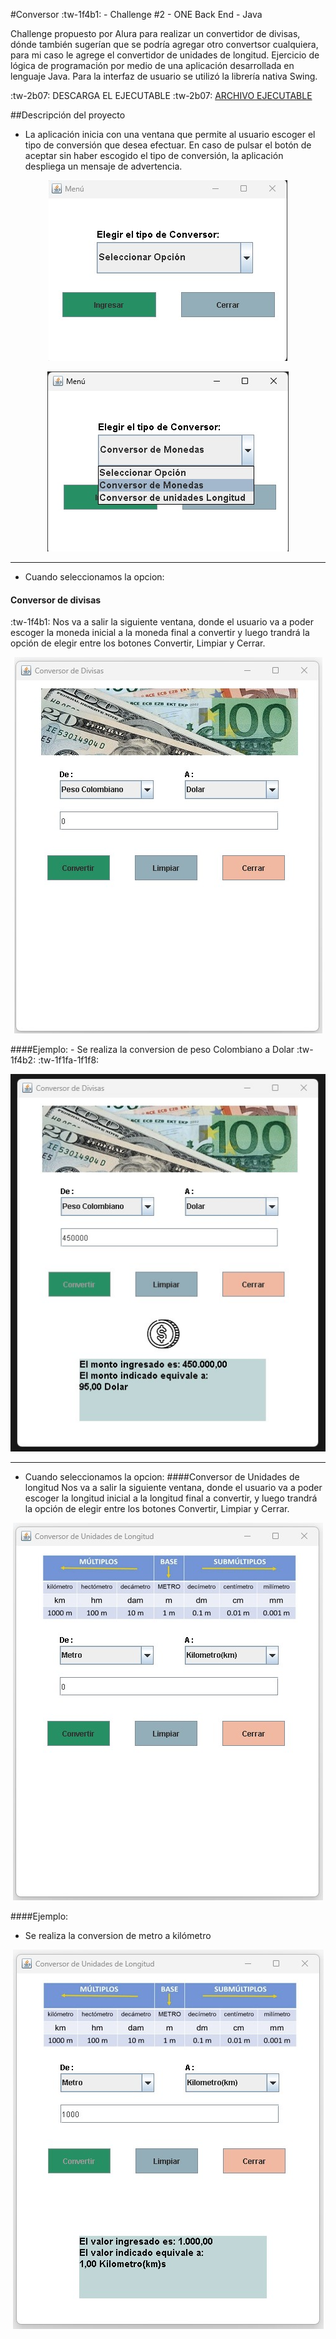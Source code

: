 #Conversor :tw-1f4b1: - Challenge #2  - ONE Back End - Java

Challenge propuesto por Alura para realizar un convertidor de divisas, dónde también sugerían que se podría agregar otro convertsor cualquiera, para mi caso le agrege el convertidor de unidades de longitud.
Ejercicio de lógica de programación por medio de una aplicación desarrollada en lenguaje Java. Para la interfaz de usuario se utilizó la librería nativa Swing.

:tw-2b07: DESCARGA EL EJECUTABLE :tw-2b07:
[ARCHIVO EJECUTABLE](https://github.com/FeloOneCrew/Challenge_Conversores/blob/main/version%20ejecutable/Ejecutable.jar "EJECUTABLE")

##Descripción del proyecto
-  La aplicación inicia con una ventana que permite al usuario escoger el tipo de conversión que desea efectuar. En caso de pulsar el botón de aceptar sin haber escogido el tipo de conversión, la aplicación despliega un mensaje de advertencia.

<p align="center">
  <img src="https://github.com/FeloOneCrew/Challenge_Conversores/blob/main/images/menu.jpg?raw=true" />
</p>

<p align="center">
  <img src="https://github.com/FeloOneCrew/Challenge_Conversores/blob/main/images/ListaMenu.jpg?raw=true" />
</p>

------------


-  Cuando seleccionamos la opcion:
#### Conversor de divisas
:tw-1f4b1:
 Nos va a salir la siguiente ventana, donde el usuario va  a poder escoger la moneda inicial a la moneda final a convertir y luego trandrá la opción de elegir entre los botones Convertir, Limpiar y Cerrar.
 <p align="center">
  <img src="https://github.com/FeloOneCrew/Challenge_Conversores/blob/main/images/ConversorMoneda.jpg?raw=true" />
</p>
####Ejemplo:
- Se realiza la conversion de peso Colombiano a Dolar :tw-1f4b2: :tw-1f1fa-1f1f8:
<p align="center">
  <img src="https://github.com/FeloOneCrew/Challenge_Conversores/blob/main/images/ConversorMoneda2.jpg?raw=true" />
</p>

------------


- Cuando seleccionamos la opcion:
####Conversor de Unidades de longitud
 Nos va a salir la siguiente ventana, donde el usuario va  a poder escoger la longitud inicial a la longitud final a convertir, y luego trandrá la opción de elegir entre los botones Convertir, Limpiar y Cerrar.
<p align="center">
  <img src="https://github.com/FeloOneCrew/Challenge_Conversores/blob/main/images/ConversorUnidades.jpg?raw=true" />
</p>

####Ejemplo:
- Se realiza la conversion de metro a kilómetro
<p align="center">
  <img src="https://github.com/FeloOneCrew/Challenge_Conversores/blob/main/images/ConversorUnidad2.jpg?raw=true" />
</p>
